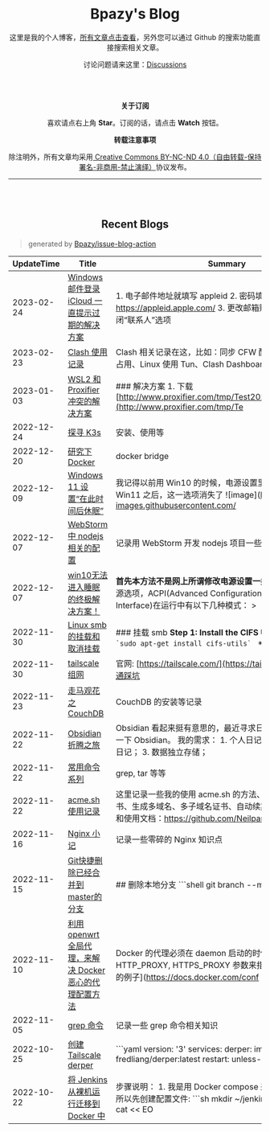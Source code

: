 <h1 align="center">Bpazy's Blog</h1>

<p align="center">这里是我的个人博客，<a href="https://github.com/Bpazy/blog/issues">所有文章点击查看</a>，另外您可以通过 Github 的搜索功能直接搜索相关文章。</p>
<p align="center">讨论问题请来这里：<a href="https://github.com/Bpazy/blog/discussions">Discussions</a></p>

<br><br>
<p align="center"><b>关于订阅</b></p>
<p align="center">喜欢请点右上角 <b>Star</b>。订阅的话，请点击 <b>Watch</b> 按钮。</p>
<p align="center"><b>转载注意事项</b></p>
<p align="center">除注明外，所有文章均采用<a href="http://creativecommons.org/licenses/by-nc-nd/4.0/deed.zh"> Creative Commons BY-NC-ND 4.0（自由转载-保持署名-非商用-禁止演绎）</a>协议发布。</p>

--------------

<br><br>
<h2 align="center">Recent Blogs</h1>

> generated by [Bpazy/issue-blog-action](https://github.com/Bpazy/issue-blog-action)

<!--START_SECTION:blog-->
| UpdateTime | Title | Summary |
| ------ | ------ | ------ |
| 2023-02-24 | [Windows 邮件登录 iCloud 一直提示过期的解决方案](https://github.com/Bpazy/blog/issues/259) | 1. 电子邮件地址就填写 appleid 2. 密码填入应用专属密码，在 https://appleid.apple.com/  3. 更改邮箱账户同步设置，关闭“联系人”选项 |
| 2023-02-23 | [Clash 使用记录](https://github.com/Bpazy/blog/issues/204) | Clash 相关记录在这，比如：同步 CFW 配置、Tun 模式 CPU 占用、Linux 使用 Tun、Clash Dashboard 等。 |
| 2023-01-03 | [WSL2 和 Proxifier 冲突的解决方案](https://github.com/Bpazy/blog/issues/156) | ### 解决方案 1. 下载 [http://www.proxifier.com/tmp/Test20200228/NoLsp.exe](http://www.proxifier.com/tmp/Te |
| 2022-12-24 | [探寻 K3s](https://github.com/Bpazy/blog/issues/258) | 安装、使用等 |
| 2022-12-20 | [研究下 Docker](https://github.com/Bpazy/blog/issues/256) | docker bridge |
| 2022-12-09 | [Windows 11 设置“在此时间后休眠”](https://github.com/Bpazy/blog/issues/227) | 我记得以前用 Win10 的时候，电源设置里有这一选项，但是到 Win11 之后，这一选项消失了 ![image](https://user-images.githubusercontent.com/ |
| 2022-12-07 | [WebStorm 中 nodejs 相关的配置](https://github.com/Bpazy/blog/issues/257) | 记录用 WebStorm 开发 nodejs 项目一些配置上的修改 |
| 2022-12-07 | [win10无法进入睡眠的终极解决方案！](https://github.com/Bpazy/blog/issues/116) | **首先本方法不是网上所谓修改电源设置一类的。**  先介绍一下电源选项，ACPI(Advanced Configuration and Power Interface)在运行中有以下几种模式： >  |
| 2022-11-30 | [Linux smb 的挂载和取消挂载](https://github.com/Bpazy/blog/issues/160) | ### 挂载 smb **Step 1: Install the CIFS Utils pkg** ```shell `sudo apt-get install cifs-utils` ``` **S |
| 2022-11-30 | [tailscale 组网](https://github.com/Bpazy/blog/issues/201) | 官网: [https://tailscale.com/](https://tailscale.com/)，威联通踩坑 |
| 2022-11-23 | [走马观花之 CouchDB](https://github.com/Bpazy/blog/issues/255) | CouchDB 的安装等记录 |
| 2022-11-22 | [Obsidian 折腾之旅](https://github.com/Bpazy/blog/issues/254) | Obsidian 看起来挺有意思的，最近寻求日记软件的替代，尝试一下 Obsidian。  我的需求： 1. 个人日记； 2. 多人共享同一份日记； 3. 数据独立存储； |
| 2022-11-22 | [常用命令系列](https://github.com/Bpazy/blog/issues/249) | grep, tar 等等 |
| 2022-11-22 | [acme.sh 使用记录](https://github.com/Bpazy/blog/issues/138) | 这里记录一些我的使用 acme.sh 的方法、内容，比如生成证书、生成多域名、多子域名证书、自动续期等等。  > 官方安装和使用文档：https://github.com/Neilpang/acme. |
| 2022-11-16 | [Nginx 小记](https://github.com/Bpazy/blog/issues/252) | 记录一些零碎的 Nginx 知识点 |
| 2022-11-15 | [Git快捷删除已经合并到master的分支](https://github.com/Bpazy/blog/issues/121) | ## 删除本地分支 ```shell git branch --merged master | grep -v '^[ *]*master$' | xargs git branch -d ```  原 |
| 2022-11-10 | [利用 openwrt 全局代理，来解决 Docker 恶心的代理配置方法](https://github.com/Bpazy/blog/issues/240) | Docker 的代理必须在 daemon 启动的时候，通过 HTTP_PROXY, HTTPS_PROXY 参数来指定。按照[官方文档的例子](https://docs.docker.com/conf |
| 2022-11-05 | [grep 命令](https://github.com/Bpazy/blog/issues/253) | 记录一些 grep 命令相关知识 |
| 2022-10-25 | [创建 Tailscale derper](https://github.com/Bpazy/blog/issues/219) | ```yaml version: '3' services:   derper:     image: fredliang/derper:latest     restart: unless-stop |
| 2022-10-22 | [将 Jenkins 从裸机运行迁移到 Docker 中](https://github.com/Bpazy/blog/issues/251) | 步骤说明： 1. 我是用 Docker compose 来运行 Jenkins 的，所以先创建配置文件: ```sh mkdir ~/jenkins && cd ~/jenkins cat << EO |
<!--END_SECTION:blog-->
